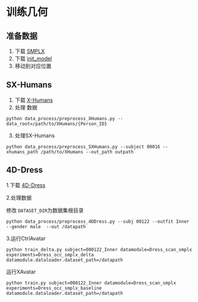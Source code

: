 # 训练几何

## 准备数据
1. 下载 [SMPLX](https://smpl-x.is.tue.mpg.de)
2. 下载 [init_model](https://github.com/Skype-line/X-Avatar)
3. 移动到对应位置

## SX-Humans
1. 下载 [X-Humans](https://github.com/Skype-line/X-Avatar)
2. 处理 数据
```
python data_process/preprocess_XHumans.py --data_root=/path/to/XHumans/{Person_ID}
```

3. 处理SX-Humans
```
python data_process/preprocess_SXHumans.py --subject 00016 --xhumans_path /path/to/XHumans --out_path outpath
```

## 4D-Dress
1.下载 [4D-Dress](https://github.com/eth-ait/4d-dress)

2.处理数据

修改 ```DATASET_DIR```为数据集根目录
```
python data_process/preprocess_4DDress.py --subj 00122 --outfit Inner --gender male  --out /datapath
```

3.运行CtrlAvatar
```
python train_delta.py subject=000122_Inner datamodule=Dress_scan_smplx experiments=Dress_occ_smplx_delta datamodule.dataloader.dataset_path=/datapath

```


运行XAvatar
```
python train.py subject=000122_Inner datamodule=Dress_scan_smplx experiments=Dress_occ_smplx_baseline datamodule.dataloader.dataset_path=/datapath

```
<!-- python train.py subject=000122_Inner datamodule=Dress_scan_smplx experiments=Dress_occ_smplx_baseline datamodule.dataloader.dataset_path=/home/ps/dy/dataset/S4d/00122_Inner -->